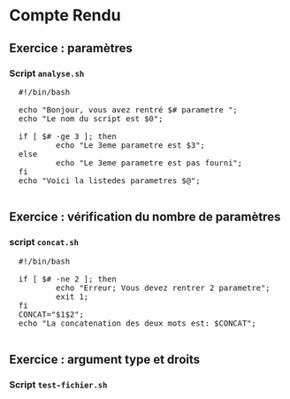 # Compte Rendu 
## Exercice : paramètres
### Script `analyse.sh`

<pre>
  #!/bin/bash

  echo "Bonjour, vous avez rentré $# parametre ";
  echo "Le nom du script est $0";
  
  if [ $# -ge 3 ]; then 
          echo "Le 3eme parametre est $3";
  else 
          echo "Le 3eme parametre est pas fourni";
  fi
  echo "Voici la listedes parametres $@";

</pre>
## Exercice : vérification du nombre de paramètres
### script `concat.sh`

<pre>
  #!/bin/bash
  
  if [ $# -ne 2 ]; then 
          echo "Erreur; Vous devez rentrer 2 parametre";
          exit 1;
  fi
  CONCAT="$1$2";
  echo "La concatenation des deux mots est: $CONCAT";

</pre>
## Exercice : argument type et droits
### Script `test-fichier.sh`
